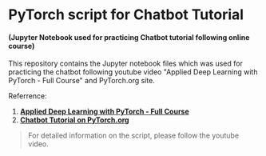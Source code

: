 # PyTorch script for Chatbot Tutorial
#### (Jupyter Notebook used for practicing Chatbot tutorial following online course)

This repository contains the Jupyter notebook files which was used for practicing the chatbot following youtube video "Applied Deep Learning with PyTorch - Full Course" and PyTorch.org site.

Referrence:
1. [**Applied Deep Learning with PyTorch - Full Course**](https://www.youtube.com/watch?v=CNuI8OWsppg)
2. [**Chatbot Tutorial on PyTorch.org**](https://pytorch.org/tutorials/beginner/chatbot_tutorial.html)

> For detailed information on the script, please follow the youtube video.
